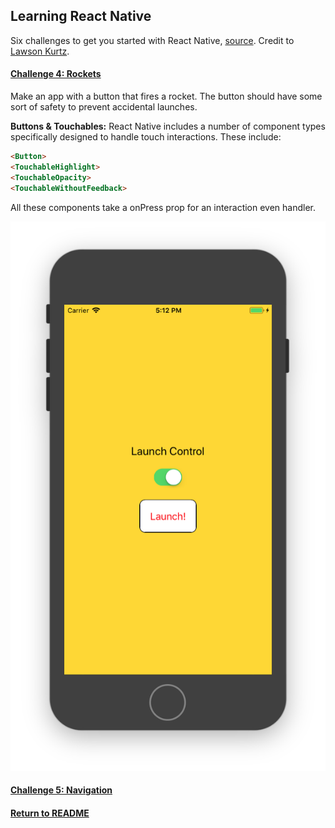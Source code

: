 ## Learning React Native
Six challenges to get you started with React Native, [source](https://share.viget.com/sxsw/learning-react-native/index.html). Credit to [Lawson Kurtz](https://gitlab.com/ltk).

#### [Challenge 4: Rockets](https://share.viget.com/sxsw/learning-react-native/lessons/4-rockets/index.html)
Make an app with a button that fires a rocket. The button should have some sort of safety to prevent accidental launches.

<b>Buttons & Touchables:</b> React Native includes a number of component types specifically designed to handle touch interactions. These include:
```html
<Button>
<TouchableHighlight>
<TouchableOpacity>
<TouchableWithoutFeedback>
```
All these components take a onPress prop for an interaction even handler.

![Rockets](../resources/Rockets.png)

#### [Challenge 5: Navigation](./Navigation.md)

#### [Return to README](../README.md#learning_react_native)
